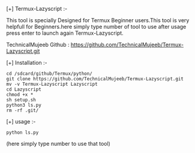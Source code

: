 [+] Termux-Lazyscript :-
 
   This tool is specially Designed for Termux Beginner 
   users.This tool is very helpfull for Beginners.here
   simply type number of tool to use after usage press
   enter to launch again Termux-Lazyscript.

   TechnicalMujeeb
   Github : https://github.com/TechnicalMujeeb/Termux-Lazyscript.git

[+] Installation :-
  
    cd /sdcard/github/Termux/python/
    git clone https://github.com/TechnicalMujeeb/Termux-Lazyscript.git
    mv -v Termux-Lazyscript Lazyscript
    cd Lazyscript
    chmod +x *
    sh setup.sh
    python3 ls.py
    rm -rf .git/

[+] usage :-

    python ls.py

(here simply type number to use that tool)
